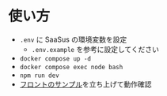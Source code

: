 # 使い方
- `.env` に SaaSus の環境変数を設定
  - `.env.example` を参考に設定してください
- `docker compose up -d`
- `docker compose exec node bash`
- `npm run dev`
- [フロントのサンプル](https://github.com/saasus-platform/implementation-sample-front-react)を立ち上げて動作確認
